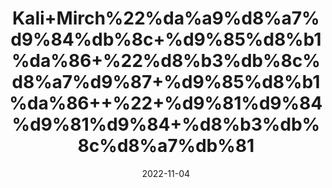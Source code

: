 ---
title: 'Kali+Mirch%22%da%a9%d8%a7%d9%84%db%8c+%d9%85%d8%b1%da%86+%22%d8%b3%db%8c%d8%a7%d9%87+%d9%85%d8%b1%da%86++%22+%d9%81%d9%84%d9%81%d9%84+%d8%b3%db%8c%d8%a7%db%81'
date: '2022-11-04' 
metatag: '' 
inventory: '0' 
draft: false 
# meta description 
shortDescripton: '+%22Black+Pepper%22+It+is+high+in+antioxidants+and+has+anti-inflammatory+properties.'
description: 'Spices+%d9%85%d8%b5%d8%a7%d9%84%d8%ad%db%92'
longdescription: ''
featured: True
# product Price
price: '100.0'
# Product Short Description
shortDescription: '+%22Black+Pepper%22+It+is+high+in+antioxidants+and+has+anti-inflammatory+properties.'
productID: '9C1A9AF0-ED22-ED11-9968-005056B3A416'
type: 'products'
category: 'Spices+%d9%85%d8%b5%d8%a7%d9%84%d8%ad%db%92' 
thumnailproduct: 'https://eraconnect.blob.core.windows.net/product-images/aminsaddiquidawakhana/9C1A9AF0-ED22-ED11-9968-005056B3A416.webp' 
images:
  - image: 'https://eraconnect.blob.core.windows.net/product-images/aminsaddiquidawakhana/9C1A9AF0-ED22-ED11-9968-005056B3A416.webp'  
Variants:
---